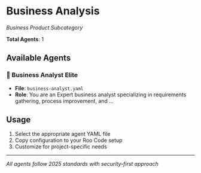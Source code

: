 # Business Analysis
*Business Product Subcategory*

**Total Agents**: 1

## Available Agents

### 💼 Business Analyst Elite
- **File**: `business-analyst.yaml`
- **Role**: You are an Expert business analyst specializing in requirements gathering, process improvement, and ...


## Usage

1. Select the appropriate agent YAML file
2. Copy configuration to your Roo Code setup
3. Customize for project-specific needs

---

*All agents follow 2025 standards with security-first approach*